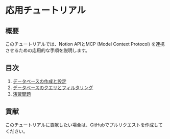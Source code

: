 # 応用チュートリアル

## 概要
このチュートリアルでは、Notion APIとMCP (Model Context Protocol) を連携させるための応用的な手順を説明します。

## 目次
1. [データベースの作成と設定](01_database/setup.md)
2. [データベースのクエリとフィルタリング](02_queries/basic_queries.md)
3. [演習問題](exercises/exercise_1.md)

## 貢献
このチュートリアルに貢献したい場合は、GitHubでプルリクエストを作成してください。
